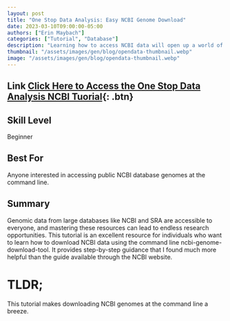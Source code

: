 ```yaml
---
layout: post
title: "One Stop Data Analysis: Easy NCBI Genome Download"
date: 2023-03-10T09:00:00-05:00
authors: ["Erin Maybach"]
categories: ["Tutorial", "Database"]
description: "Learning how to access NCBI data will open up a world of possibility."
thumbnail: "/assets/images/gen/blog/opendata-thumbnail.webp"
image: "/assets/images/gen/blog/opendata-thumbnail.webp"
---
```


## Link [Click Here to Access the One Stop Data Analysis NCBI Tuorial](https://onestopdataanalysis.com/easy-ncbi-genome-download/){: .btn}

## Skill Level

Beginner

## Best For

Anyone interested in accessing public NCBI database genomes at the command line.

## Summary ##

Genomic data from large databases like NCBI and SRA are accessible to everyone, and mastering these resources can lead to endless research opportunities. This tutorial is an excellent resource for individuals who want to learn how to download NCBI data using the command line ncbi-genome-download-tool. It provides step-by-step guidance that I found much more helpful than the guide available through the NCBI website.

# TLDR;

This tutorial makes downloading NCBI genomes at the command line a breeze.
